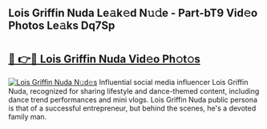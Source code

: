 ## Lois Griffin Nuda Le𝚊k𝚎d N𝚞𝚍e - Part-bT9 Vid𝚎o Photos Le𝚊ks Dq7Sp

# <h2><a href="http://fbfr2cg.evod.top/?m=Lois+Griffin+Nuda">🔗 👉🔴 Lois Griffin Nuda Vid𝚎o Ph𝚘t𝚘s</a></h2>

[![Lois Griffin Nuda N𝚞d𝚎s](https://i.imgur.com/8V9OHl7.gif)](http://fbfr2cg.evod.top/?m=Lois+Griffin+Nuda)
Influential social media influencer Lois Griffin Nuda, recognized for sharing lifestyle and dance-themed content, including dance trend performances and mini vlogs. Lois Griffin Nuda public persona is that of a successful entrepreneur, but behind the scenes, he's a devoted family man. 
